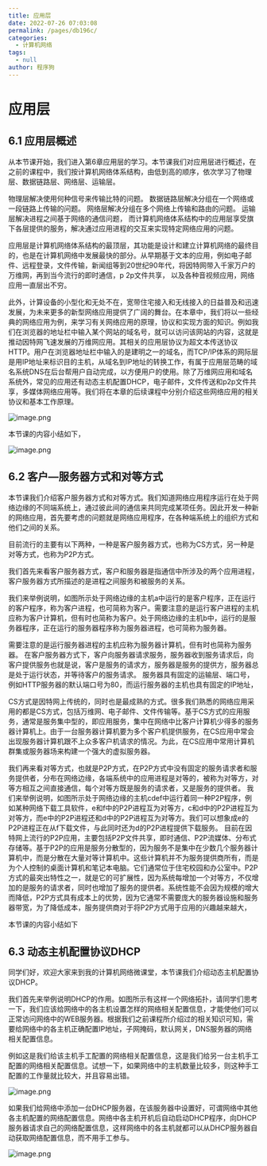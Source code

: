 ```yaml
---
title: 应用层
date: 2022-07-26 07:03:08
permalink: /pages/db196c/
categories:  
  - 计算机网络
tags: 
  - null
author: 程序狗
---
```

# 应用层


## 6.1 应用层概述

从本节课开始，我们进入第6章应用层的学习。本节课我们对应用层进行概述，在之前的课程中，我们按计算机网络体系结构，由低到高的顺序，依次学习了物理层、数据链路层、网络层、运输层。

物理层解决使用何种信号来传输比特的问题。
数据链路层解决分组在一个网络或一段链路上传输的问题。
网络层解决分组在多个网络上传输和路由的问题。
运输层解决进程之间基于网络的通信问题，
而计算机网络体系结构中的应用层享受旗下各层提供的服务，解决通过应用进程的交互来实现特定网络应用的问题。

应用层是计算机网络体系结构的最顶层，其功能是设计和建立计算机网络的最终目的，也是在计算机网络中发展最快的部分。从早期基于文本的应用，例如电子邮件、远程登录，文件传输，新闻组等到20世纪90年代，将因特网带入千家万户的万维网，再到当今流行的即时通信，p 2p文件共享， 以及各种音视频应用，网络应用一直层出不穷。

此外，计算设备的小型化和无处不在，宽带住宅接入和无线接入的日益普及和迅速发展，为未来更多的新型网络应用提供了广阔的舞台。在本章中，我们将以一些经典的网络应用为例，来学习有关网络应用的原理，协议和实现方面的知识。例如我们在浏览器的地址栏中输入某个网站的域名号，就可以访问该网站的内容，这就是推动因特网飞速发展的万维网应用。其相关的应用层协议为超文本传送协议HTTP。用户在浏览器地址栏中输入的是建明之一的域名，而TCP/IP体系的网际层是用IP地址来标识目的主机，从域名到IP地址的转换工作，有属于应用层范畴的域名系统DNS在后台帮用户自动完成，以方便用户的使用。除了万维网应用和域名系统外，常见的应用还有动态主机配置DHCP，电子邮件，文件传送和p2p文件共享，多媒体网络应用等。我们将在本章的后续课程中分别介绍这些网络应用的相关协议和基本工作原理。


![image.png](assets/image-20211219165955-zn30b6r.png)



本节课的内容小结如下，

![image.png](assets/image-20211219170149-jlthfkc.png)

## 6.2 客户—服务器方式和对等方式



本节课我们介绍客户服务器方式和对等方式。我们知道网络应用程序运行在处于网络边缘的不同端系统上，通过彼此间的通信来共同完成某项任务。因此开发一种新的网络应用，首先要考虑的问题就是网络应用程序，在各种端系统上的组织方式和他们之间的关系。

目前流行的主要有以下两种，一种是客户服务器方式，也称为CS方式，另一种是对等方式，也称为P2P方式。

我们首先来看客户服务器方式，客户和服务器是指通信中所涉及的两个应用进程，客户服务器方式所描述的是进程之间服务和被服务的关系。

我们来举例说明，如图所示处于网络边缘的主机a中运行的是客户程序，正在运行的客户程序，称为客户进程，也可简称为客户。需要注意的是运行客户进程的主机应称为客户计算机，但有时也简称为客户。处于网络边缘的主机b中，运行的是服务器程序，正在运行的服务器程序称为服务器进程，也可简称为服务器。

需要注意的是运行服务器进程的主机应称为服务器计算机，但有时也简称为服务器。
在客户服务器方式下，客户向服务器请求服务，服务器收到服务请求后，向客户提供服务也就是说，客户是服务的请求方，服务器是服务的提供方，服务器总是处于运行状态，并等待客户的服务请求。
服务器具有固定的运输层、端口号，例如HTTP服务器的默认端口号为80，而运行服务器的主机也具有固定的IP地址，

CS方式是因特网上传统的，同时也是最成熟的方式。很多我们熟悉的网络应用采用的都是CS方式，包括万维网、电子邮件、文件传输等。基于CS方式的应用服务，通常是服务集中型的，即应用服务，集中在网络中比客户计算机少得多的服务器计算机上。由于一台服务器计算机要为多个客户机提供服务，在CS应用中常会出现服务器计算机跟不上众多客户机请求的情况。为此，在CS应用中常用计算机群集或服务器场来构建一个强大的虚拟服务器。

我们再来看对等方式，也就是P2P方式，在P2P方式中没有固定的服务请求者和服务提供者，分布在网络边缘，各端系统中的应用进程是对等的，被称为对等方，对等方相互之间直接通信，每个对等方既是服务的请求者，又是服务的提供者。
我们来举例说明，如图所示处于网络边缘的主机cdef中运行着同一种P2P程序，例如某种网络下载工具软件，e和f中的P2P进程互为对等方，c和d中的P2P进程互为对等方，而e中的P2P进程还和d中的P2P进程互为对等方。我们可以想象成e的P2P进程正在从f下载文件，与此同时还为d的P2P进程提供下载服务。
目前在因特网上流行的P2P应用，主要包括P2P文件共享，即时通信、P2P流媒体、分布式存储等。基于P2P的应用是服务分散型的，因为服务不是集中在少数几个服务器计算机中，而是分散在大量对等计算机中。这些计算机并不为服务提供商所有，而是为个人控制的桌面计算机和笔记本电脑。它们通常位于住宅校园和办公室中。P2P方式的最突出特性之一，就是它的可扩展性，因为系统每增加一个对等方，不仅增加的是服务的请求者，同时也增加了服务的提供者。系统性能不会因为规模的增大而降低，P2P方式具有成本上的优势，因为它通常不需要庞大的服务器设施和服务器带宽，为了降低成本，服务提供商对于将P2P方式用于应用的兴趣越来越大，

本节课的内容小结如下



## 6.3 动态主机配置协议DHCP

同学们好，欢迎大家来到我的计算机网络微课堂，本节课我们介绍动态主机配置协议DHCP。

我们首先来举例说明DHCP的作用。如图所示有这样一个网络拓扑，请同学们思考一下，我们应该给网络中的各主机设置怎样的网络相关配置信息，才能使他们可以正常访问网络中的WEB服务器。根据我们之前课程所介绍过的相关知识可知，需要给网络中的各主机正确配置IP地址，子网掩码，默认网关，DNS服务器的网络相关配置信息。

例如这是我们给该主机手工配置的网络相关配置信息，这是我们给另一台主机手工配置的网络相关配置信息。试想一下，如果网络中的主机数量比较多，则这种手工配置的工作量就比较大，并且容易出错。


![image.png](assets/image-20211219170857-agbg7fb.png)





如果我们给网络中添加一台DHCP服务器，在该服务器中设置好，可谓网络中其他各主机配置的网络配置信息。网络中各主机开机后自动启动DHCP程序，向DHCP服务器请求自己的网络配置信息，这样网络中的各主机就都可以从DHCP服务器自动获取网络配置信息，而不用手工参与。

![image.png](assets/image-20211219170932-kb79yjm.png)